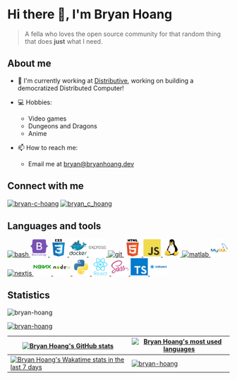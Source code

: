 # Hi there 👋, I'm Bryan Hoang

> A fella who loves the open source community for that random thing that does **just** what I need.

## About me

- 🔭 I'm currently working at [Distributive](https://distributed.computer/), working on building a democratized Distributed Computer!

- :computer: Hobbies:

  - Video games
  - Dungeons and Dragons
  - Anime

- 📫 How to reach me:
  - Email me at [bryan@bryanhoang.dev](mailto:bryan@bryanhoang.dev)

## Connect with me

<p align="left">
  <a href="https://linkedin.com/in/bryan-c-hoang" target="blank"><img align="center" src="https://raw.githubusercontent.com/rahuldkjain/github-profile-readme-generator/master/src/images/icons/Social/linked-in-alt.svg" alt="bryan-c-hoang" height="30" width="40" /></a>
  <a href="https://twitter.com/bryan_c_hoang" target="blank"><img align="center" src="https://raw.githubusercontent.com/rahuldkjain/github-profile-readme-generator/master/src/images/icons/Social/twitter.svg" alt="bryan_c_hoang" height="30" width="40" /></a>
</p>

## Languages and tools

<p align="left"> <a href="https://www.gnu.org/software/bash/" target="_blank"> <img src="https://www.vectorlogo.zone/logos/gnu_bash/gnu_bash-icon.svg" alt="bash" width="40" height="40"/> </a> <a href="https://getbootstrap.com" target="_blank"> <img src="https://raw.githubusercontent.com/devicons/devicon/master/icons/bootstrap/bootstrap-plain-wordmark.svg" alt="bootstrap" width="40" height="40"/> </a> <a href="https://www.w3schools.com/css/" target="_blank"> <img src="https://raw.githubusercontent.com/devicons/devicon/master/icons/css3/css3-original-wordmark.svg" alt="css3" width="40" height="40"/> </a> <a href="https://www.docker.com/" target="_blank"> <img src="https://raw.githubusercontent.com/devicons/devicon/master/icons/docker/docker-original-wordmark.svg" alt="docker" width="40" height="40"/> </a> <a href="https://expressjs.com" target="_blank"> <img src="https://raw.githubusercontent.com/devicons/devicon/master/icons/express/express-original-wordmark.svg" alt="express" width="40" height="40"/> </a> <a href="https://git-scm.com/" target="_blank"> <img src="https://www.vectorlogo.zone/logos/git-scm/git-scm-icon.svg" alt="git" width="40" height="40"/> </a> <a href="https://www.w3.org/html/" target="_blank"> <img src="https://raw.githubusercontent.com/devicons/devicon/master/icons/html5/html5-original-wordmark.svg" alt="html5" width="40" height="40"/> </a> <a href="https://developer.mozilla.org/en-US/docs/Web/JavaScript" target="_blank"> <img src="https://raw.githubusercontent.com/devicons/devicon/master/icons/javascript/javascript-original.svg" alt="javascript" width="40" height="40"/> </a> <a href="https://www.linux.org/" target="_blank"> <img src="https://raw.githubusercontent.com/devicons/devicon/master/icons/linux/linux-original.svg" alt="linux" width="40" height="40"/> </a> <a href="https://www.mathworks.com/" target="_blank"> <img src="https://upload.wikimedia.org/wikipedia/commons/2/21/Matlab_Logo.png" alt="matlab" width="40" height="40"/> </a> <a href="https://www.mysql.com/" target="_blank"> <img src="https://raw.githubusercontent.com/devicons/devicon/master/icons/mysql/mysql-original-wordmark.svg" alt="mysql" width="40" height="40"/> </a> <a href="https://nextjs.org/" target="_blank"> <img src="https://cdn.worldvectorlogo.com/logos/nextjs-3.svg" alt="nextjs" width="40" height="40"/> </a> <a href="https://www.nginx.com" target="_blank"> <img src="https://raw.githubusercontent.com/devicons/devicon/master/icons/nginx/nginx-original.svg" alt="nginx" width="40" height="40"/> </a> <a href="https://nodejs.org" target="_blank"> <img src="https://raw.githubusercontent.com/devicons/devicon/master/icons/nodejs/nodejs-original-wordmark.svg" alt="nodejs" width="40" height="40"/> </a> <a href="https://www.python.org" target="_blank"> <img src="https://raw.githubusercontent.com/devicons/devicon/master/icons/python/python-original.svg" alt="python" width="40" height="40"/> </a> <a href="https://reactjs.org/" target="_blank"> <img src="https://raw.githubusercontent.com/devicons/devicon/master/icons/react/react-original-wordmark.svg" alt="react" width="40" height="40"/> </a> <a href="https://sass-lang.com" target="_blank"> <img src="https://raw.githubusercontent.com/devicons/devicon/master/icons/sass/sass-original.svg" alt="sass" width="40" height="40"/> </a> <a href="https://www.typescriptlang.org/" target="_blank"> <img src="https://raw.githubusercontent.com/devicons/devicon/master/icons/typescript/typescript-original.svg" alt="typescript" width="40" height="40"/> </a> <a href="https://webpack.js.org" target="_blank"> <img src="https://raw.githubusercontent.com/devicons/devicon/d00d0969292a6569d45b06d3f350f463a0107b0d/icons/webpack/webpack-original-wordmark.svg" alt="webpack" width="40" height="40"/> </a> </p>

## Statistics

<p align="left"><img src="https://komarev.com/ghpvc/?username=bryan-hoang&label=Profile%20views&color=0e75b6&style=flat" alt="bryan-hoang" /></p>

<p align="left"><a href="https://github.com/ryo-ma/github-profile-trophy"><img src="https://github-profile-trophy.vercel.app/?username=bryan-hoang" alt="bryan-hoang" /></a></p>

| <a href="https://github.com/anuraghazra/github-readme-stats"><img align="center" src="https://github-readme-stats.vercel.app/api?username=bryan-hoang&show_icons=true&include_all_commits=true&theme=dark&hide_border=true" alt="Bryan Hoang's GitHub stats" /></a>                                                              | <a href="https://github.com/anuraghazra/github-readme-stats"><img align="center" src="https://github-readme-stats.vercel.app/api/top-langs/?username=bryan-hoang&layout=compact&theme=dark&hide_border=true&langs_count=10&hide=lua,assembly,vhdl,vim%20script,c%23,jupyter%20notebook,tex" alt="Bryan Hoang's most used languages" /></a> |
| -------------------------------------------------------------------------------------------------------------------------------------------------------------------------------------------------------------------------------------------------------------------------------------------------------------------------------- | ------------------------------------------------------------------------------------------------------------------------------------------------------------------------------------------------------------------------------------------------------------------------------------------------------------------- |
| <a href="https://github.com/anuraghazra/github-readme-stats"><img src="https://github-readme-stats.vercel.app/api/wakatime?username=bryan_hoang&theme=dark&layout=compact&hide_border=true&range=last_7_days&custom_title=Wakatime%20Stats%20%28Last%207%20Days%29" alt="Bryan Hoang's Wakatime stats in the last 7 days" /></a> | <a href="https://github.com/DenverCoder1/github-readme-streak-stats"><img align="center" src="https://github-readme-streak-stats.herokuapp.com/?user=bryan-hoang&theme=dark&hide_border=true&" alt="bryan-hoang" /></a>                                                                                             |

<!--
**bryan-hoang/bryan-hoang** is a ✨ _special_ ✨ repository because its `README.md` (this file) appears on your GitHub profile.

- 🌱 I'm currently learning frond-end development with the following tools:
  - React
  - Next.js
  - Chakra UI
  - Storybook

Here are some ideas to get you started:

- 🔭 I'm currently working on ...
- 🌱 I'm currently learning ...
- 👯 I'm looking to collaborate on ...
- 🤔 I'm looking for help with ...
- 💬 Ask me about ...
- 📫 How to reach me: ...
- 😄 Pronouns: ...
- ⚡ Fun fact: ...
-->
